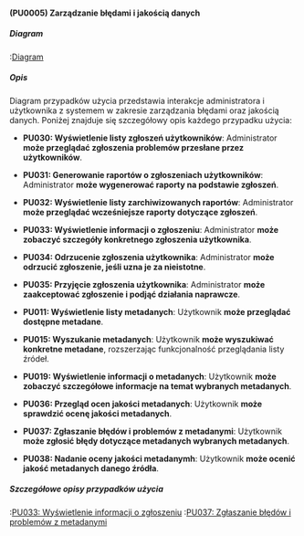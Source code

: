 #### (PU0005) Zarządzanie błędami i jakością danych

##### Diagram

:[Diagram](PU0005.puml)


##### Opis

Diagram przypadków użycia przedstawia interakcje administratora i użytkownika z systemem w zakresie zarządzania błędami oraz jakością danych. Poniżej znajduje się szczegółowy opis każdego przypadku użycia:

*   **PU030: Wyświetlenie listy zgłoszeń użytkowników**: Administrator **może przeglądać zgłoszenia problemów przesłane przez użytkowników**.

*   **PU031: Generowanie raportów o zgłoszeniach użytkowników**: Administrator **może wygenerować raporty na podstawie zgłoszeń**.

*   **PU032: Wyświetlenie listy zarchiwizowanych raportów**: Administrator **może przeglądać wcześniejsze raporty dotyczące zgłoszeń**.

*   **PU033: Wyświetlenie informacji o zgłoszeniu**: Administrator **może zobaczyć szczegóły konkretnego zgłoszenia użytkownika**.

*   **PU034: Odrzucenie zgłoszenia użytkownika**: Administrator **może odrzucić zgłoszenie, jeśli uzna je za nieistotne**.

*   **PU035: Przyjęcie zgłoszenia użytkownika**: Administrator **może zaakceptować zgłoszenie i podjąć działania naprawcze**.

*   **PU011: Wyświetlenie listy metadanych**: Użytkownik **może przeglądać dostępne metadane**.

*   **PU015: Wyszukanie metadanych**: Użytkownik **może wyszukiwać konkretne metadane**, rozszerzając funkcjonalność przeglądania listy źródeł.

*   **PU019: Wyświetlenie informacji o metadanych**: Użytkownik **może zobaczyć szczegółowe informacje na temat wybranych metadanych**.

*   **PU036: Przegląd ocen jakości metadanych**: Użytkownik **może sprawdzić ocenę jakości metadanych**.

*   **PU037: Zgłaszanie błędów i problemów z metadanymi**: Użytkownik **może zgłosić błędy dotyczące metadanych wybranych metadanych**.

*   **PU038: Nadanie oceny jakości metadanymh**: Użytkownik **może ocenić jakość metadanych danego źródła**.

##### Szczegółowe opisy przypadków użycia

:[PU033: Wyświetlenie informacji o zgłoszeniu](przypadki/PU033_wyswietlenie_informacji_o_zgloszeniu.md)
:[PU037: Zgłaszanie błędów i problemów z metadanymi](przypadki/PU037_Zgłaszanie_bledow_i_problemow_z_metadanymi.md)